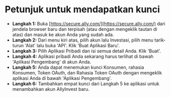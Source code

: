 # **Petunjuk untuk mendapatkan kunci**
- **Langkah 1:** Buka [https://secure.ally.com/](https://secure.ally.com/) dari jendela browser baru dan terpisah (atau dengan mengeklik tautan di atas) dan masuk ke akun Anda yang sudah ada.
- **Langkah 2:** Dari menu kiri atas, pilih akun lalu Investasi, pilih menu tarik-turun 'Alat' lalu buka 'API'. Klik 'Buat Aplikasi Baru'.
- **Langkah 3:** Pilih Aplikasi Pribadi dan isi semua detail Anda. Klik 'Buat'.
- **Langkah 4:** Aplikasi pribadi Anda sekarang harus terlihat di bawah 'Aplikasi Pengembang' di akun Anda.
- **Langkah 5:** Anda dapat menemukan kunci Konsumen, rahasia Konsumen, Token OAuth, dan Rahasia Token OAuth dengan mengeklik aplikasi Anda di bawah 'Aplikasi Pengembang'.
- **Langkah 6:** Tambahkan empat kunci dari Langkah 5 ke aplikasi untuk menambahkan akun AllyInvest baru.